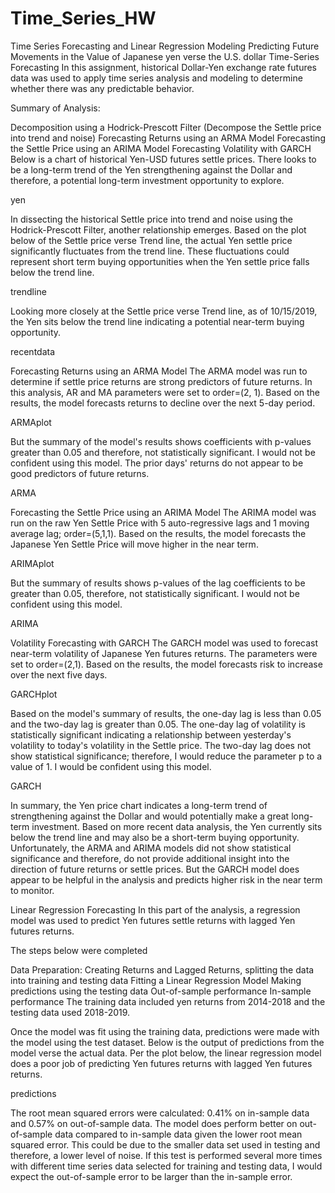 # Time_Series_HW
Time Series Forecasting and Linear Regression Modeling
Predicting Future Movements in the Value of Japanese yen verse the U.S. dollar
Time-Series Forecasting
In this assignment, historical Dollar-Yen exchange rate futures data was used to apply time series analysis and modeling to determine whether there was any predictable behavior.

Summary of Analysis:

Decomposition using a Hodrick-Prescott Filter (Decompose the Settle price into trend and noise)
Forecasting Returns using an ARMA Model
Forecasting the Settle Price using an ARIMA Model
Forecasting Volatility with GARCH
Below is a chart of historical Yen-USD futures settle prices. There looks to be a long-term trend of the Yen strengthening against the Dollar and therefore, a potential long-term investment opportunity to explore.

yen

In dissecting the historical Settle price into trend and noise using the Hodrick-Prescott Filter, another relationship emerges. Based on the plot below of the Settle price verse Trend line, the actual Yen settle price significantly fluctuates from the trend line. These fluctuations could represent short term buying opportunities when the Yen settle price falls below the trend line.

trendline

Looking more closely at the Settle price verse Trend line, as of 10/15/2019, the Yen sits below the trend line indicating a potential near-term buying opportunity.

recentdata

Forecasting Returns using an ARMA Model
The ARMA model was run to determine if settle price returns are strong predictors of future returns. In this analysis, AR and MA parameters were set to order=(2, 1). Based on the results, the model forecasts returns to decline over the next 5-day period.

ARMAplot

But the summary of the model's results shows coefficients with p-values greater than 0.05 and therefore, not statistically significant. I would not be confident using this model. The prior days' returns do not appear to be good predictors of future returns.

ARMA

Forecasting the Settle Price using an ARIMA Model
The ARIMA model was run on the raw Yen Settle Price with 5 auto-regressive lags and 1 moving average lag; order=(5,1,1). Based on the results, the model forecasts the Japanese Yen Settle Price will move higher in the near term.

ARIMAplot

But the summary of results shows p-values of the lag coefficients to be greater than 0.05, therefore, not statistically significant. I would not be confident using this model.

ARIMA

Volatility Forecasting with GARCH
The GARCH model was used to forecast near-term volatility of Japanese Yen futures returns. The parameters were set to order=(2,1). Based on the results, the model forecasts risk to increase over the next five days.

GARCHplot

Based on the model's summary of results, the one-day lag is less than 0.05 and the two-day lag is greater than 0.05. The one-day lag of volatility is statistically significant indicating a relationship between yesterday's volatility to today's volatility in the Settle price. The two-day lag does not show statistical significance; therefore, I would reduce the parameter p to a value of 1. I would be confident using this model.

GARCH

In summary, the Yen price chart indicates a long-term trend of strengthening against the Dollar and would potentially make a great long-term investment. Based on more recent data analysis, the Yen currently sits below the trend line and may also be a short-term buying opportunity. Unfortunately, the ARMA and ARIMA models did not show statistical significance and therefore, do not provide additional insight into the direction of future returns or settle prices. But the GARCH model does appear to be helpful in the analysis and predicts higher risk in the near term to monitor.

Linear Regression Forecasting
In this part of the analysis, a regression model was used to predict Yen futures settle returns with lagged Yen futures returns.

The steps below were completed

Data Preparation: Creating Returns and Lagged Returns, splitting the data into training and testing data
Fitting a Linear Regression Model
Making predictions using the testing data
Out-of-sample performance
In-sample performance
The training data included yen returns from 2014-2018 and the testing data used 2018-2019.

Once the model was fit using the training data, predictions were made with the model using the test dataset. Below is the output of predictions from the model verse the actual data. Per the plot below, the linear regression model does a poor job of predicting Yen futures returns with lagged Yen futures returns.

predictions

The root mean squared errors were calculated: 0.41% on in-sample data and 0.57% on out-of-sample data. The model does perform better on out-of-sample data compared to in-sample data given the lower root mean squared error. This could be due to the smaller data set used in testing and therefore, a lower level of noise. If this test is performed several more times with different time series data selected for training and testing data, I would expect the out-of-sample error to be larger than the in-sample error.
